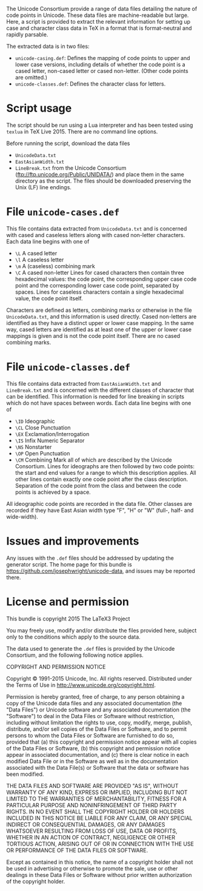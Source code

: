 The Unicode Consortium provide a range of data files detailing
the nature of code points in Unicode. These data files are
machine-readable but large. Here, a script is provided to
extract the relevant information for setting up case and
character class data in TeX in a format that is format-neutral
and rapidly parsable.

The extracted data is in two files:
- `unicode-casing.def`: Defines the mapping of code points to
  upper and lower case versions, including details of whether
  the code point is a cased letter, non-cased letter or cased
  non-letter. (Other code points are omitted.)
- `unicode-classes.def`: Defines the character class for
  letters.

Script usage
============

The script should be run using a Lua interpreter and has been
tested using `texlua` in TeX Live 2015. There are no command
line options.

Before running the script, download the data files
 - `UnicodeData.txt`
 - `EastAsianWidth.txt`
 - `LineBreak.txt`
from the Unicode Consortium
(ftp://ftp.unicode.org/Public/UNIDATA/) and place them in the
same directory as the script. The files should be downloaded
preserving the Unix (LF) line endings.

File `unicode-cases.def`
========================

This file contains data extracted from `UnicodeData.txt` and is
concerned with cased and caseless letters along with cased
non-letter characters. Each data line begins with one of
 - `\L` A cased letter
 - `\l` A caseless letter
 - `\m` A (caseless) combining mark
 - `\C` A cased non-letter
Lines for cased characters then contain three hexadecimal
values: the code point, the corresponding upper case code point
and the corresponding lower case code point, separated by
spaces. Lines for caseless characters contain a single
hexadecimal value, the code point itself.

Characters are defined as letters, combining marks or otherwise
in the file `UnicodeData.txt`, and this information is used
directly. Cased non-letters are identified as they have a
distinct upper or lower case mapping. In the same way, cased
letters are identified as at least one of the upper or lower case
mappings is given and is not the code point itself. There are no
cased combining marks.

File `unicode-classes.def`
==========================

This file contains data extracted from `EastAsianWidth.txt` and
`LineBreak.txt` and is concerned with the different classes of
character that can be identified. This information is needed for
line breaking in scripts which do not have spaces between words.
Each data line begins with one of
 - `\ID` Ideographic
 - `\CL` Close Punctuation
 - `\EX` Exclamation/Interrogation
 - `\IS` Infix Numeric Separator
 - `\NS` Nonstarter
 - `\OP` Open Punctuation
 - `\CM` Combining Mark
all of which are described by the Unicode Consortium. Lines for
ideographs are then followed by two code points: the start and
end values for a range to which this description applies. All
other lines contain exactly one code point after the class
description. Separation of the code point from the class and between
the code points is achieved by a space.

All ideographic code points are recorded in the data file. Other
classes are recorded if they have East Asian width type "F", "H"
or "W" (full-, half- and wide-width).

Issues and improvements
=======================

Any issues with the `.def` files should be addressed by updating
the generator script. The home page for this bundle is
https://github.com/josephwright/unicode-data, and issues may be
reported there.

License and permission
======================

This bundle is copyright 2015 The LaTeX3 Project

You may freely use, modify and/or distribute the files provided
here, subject only to the conditions which apply to the source
data.

The data used to generate the `.def` files is provided by the
Unicode Consortium, and the following following notice applies.

COPYRIGHT AND PERMISSION NOTICE

Copyright © 1991-2015 Unicode, Inc. All rights reserved.
Distributed under the Terms of Use in 
http://www.unicode.org/copyright.html.

Permission is hereby granted, free of charge, to any person
obtaining a copy of the Unicode data files and any associated
documentation (the "Data Files") or Unicode software and any
associated documentation (the "Software") to deal in the Data
Files or Software without restriction, including without
limitation the rights to use, copy, modify, merge, publish,
distribute, and/or sell copies of the Data Files or Software,
and to permit persons to whom the Data Files or Software are
furnished to do so, provided that
(a) this copyright and permission notice appear with all copies
of the Data Files or Software,
(b) this copyright and permission notice appear in associated
documentation, and
(c) there is clear notice in each modified Data File or in the
Software as well as in the documentation associated with the
Data File(s) or Software that the data or software has been
modified.

THE DATA FILES AND SOFTWARE ARE PROVIDED "AS IS", WITHOUT
WARRANTY OF ANY KIND, EXPRESS OR IMPLIED, INCLUDING BUT NOT
LIMITED TO THE WARRANTIES OF MERCHANTABILITY, FITNESS FOR A
PARTICULAR PURPOSE AND NONINFRINGEMENT OF THIRD PARTY RIGHTS. IN
NO EVENT SHALL THE COPYRIGHT HOLDER OR HOLDERS INCLUDED IN THIS
NOTICE BE LIABLE FOR ANY CLAIM, OR ANY SPECIAL INDIRECT OR
CONSEQUENTIAL DAMAGES, OR ANY DAMAGES WHATSOEVER RESULTING FROM
LOSS OF USE, DATA OR PROFITS, WHETHER IN AN ACTION OF CONTRACT,
NEGLIGENCE OR OTHER TORTIOUS ACTION, ARISING OUT OF OR IN
CONNECTION WITH THE USE OR PERFORMANCE OF THE DATA FILES OR
SOFTWARE.

Except as contained in this notice, the name of a copyright
holder shall not be used in advertising or otherwise to promote
the sale, use or other dealings in these Data Files or Software
without prior written authorization of the copyright holder.
